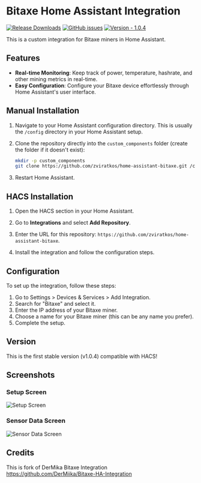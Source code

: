 # Bitaxe Home Assistant Integration

[![Release Downloads](https://img.shields.io/github/downloads/zviratkos/home-assistant-bitaxe/total)](https://github.com/zviratkos/home-assistant-bitaxe/releases)
[![GitHub issues](https://img.shields.io/github/issues/zviratkos/home-assistant-bitaxe)](https://github.com/zviratkos/home-assistant-bitaxe/issues)
[![Version - 1.0.4](https://img.shields.io/badge/version-1.0.4-blue)](https://github.com/zviratkos/home-assistant-bitaxe/releases)

This is a custom integration for Bitaxe miners in Home Assistant.

## Features

- **Real-time Monitoring**: Keep track of power, temperature, hashrate, and other mining metrics in real-time.
- **Easy Configuration**: Configure your Bitaxe device effortlessly through Home Assistant's user interface.

## Manual Installation

1. Navigate to your Home Assistant configuration directory. This is usually the `/config` directory in your Home Assistant setup.

2. Clone the repository directly into the `custom_components` folder (create the folder if it doesn't exist):
   ```bash
   mkdir -p custom_components
   git clone https://github.com/zviratkos/home-assistant-bitaxe.git /config/custom_components/bitaxe
   ```

3.  Restart Home Assistant.

## HACS Installation

1. Open the HACS section in your Home Assistant.

2. Go to **Integrations** and select **Add Repository**.

3. Enter the URL for this repository: `https://github.com/zviratkos/home-assistant-bitaxe`.

4. Install the integration and follow the configuration steps.

## Configuration

To set up the integration, follow these steps:

1. Go to Settings > Devices & Services > Add Integration.
2. Search for "Bitaxe" and select it.
3. Enter the IP address of your Bitaxe miner.
4.  Choose a name for your Bitaxe miner (this can be any name you prefer).
5.  Complete the setup.

## Version
This is the first stable version (v1.0.4) compatible with HACS!

## Screenshots

### Setup Screen
<img src="custom_components/bitaxe/images/Setup.png" alt="Setup Screen" style="max-width: 100%; height: auto;">

### Sensor Data Screen
<img src="custom_components/bitaxe/images/Sensor.png" alt="Sensor Data Screen" style="max-width: 100%; height: auto;">

## Credits
This is fork of DerMika Bitaxe Integration https://github.com/DerMiika/Bitaxe-HA-Integration

